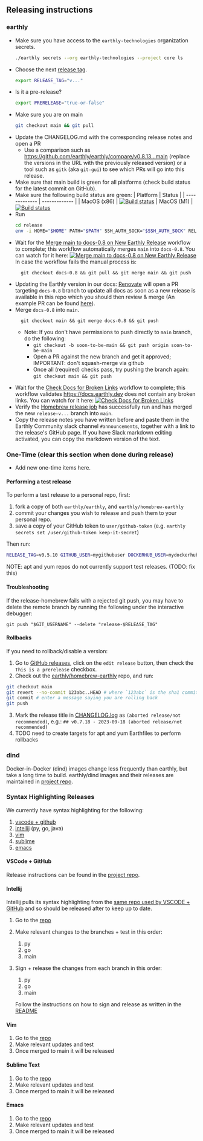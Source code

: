 ## Releasing instructions

### earthly
* Make sure you have access to the `earthly-technologies` organization secrets.
  ```bash
  ./earthly secrets --org earthly-technologies --project core ls
  ```
* Choose the next [release tag](https://github.com/earthly/earthly/releases).
  ```bash
  export RELEASE_TAG="v..."
  ```
* Is it a pre-release?
  ```bash
  export PRERELEASE="true-or-false"
  ```
* Make sure you are on main
  ```bash
  git checkout main && git pull
  ```
* Update the CHANGELOG.md with the corresponding release notes and open a PR
  * Use a comparison such as https://github.com/earthly/earthly/compare/v0.8.13...main (replace the versions in the URL with the previously released version) or a tool such as `gitk` (aka `git-gui`) to see which PRs will go into this release.
* Make sure that main build is green for all platforms (check build status for the latest commit on GitHub).
* Make sure the following build status are green:
  | Platform      | Status        |
  | ------------- | ------------- |
  | MacOS (x86)   | [![Build status](https://badge.buildkite.com/cc0627732806ab3b76cf13b02c498658b851056242ec28f62d.svg)](https://buildkite.com/earthly-technologies/earthly-mac-scheduled)
  | MacOS (M1)    | [![Build status](https://badge.buildkite.com/10a7331b2032fcc9f7f311c5218d12c1a18c317cd7fc9270ba.svg)](https://buildkite.com/earthly-technologies/earthly-m1-scheduled)
* Run
  ```bash
  cd release
  env -i HOME="$HOME" PATH="$PATH" SSH_AUTH_SOCK="$SSH_AUTH_SOCK" RELEASE_TAG="$RELEASE_TAG" USER="$USER" PRERELEASE="$PRERELEASE" ./release.sh
  ```
* Wait for the [Merge main to docs-0.8 on New Earthly Release](../.github/workflows/release-merge-docs.yml) workflow to complete; this workflow automatically merges `main` into `docs-0.8`. You can watch for it here: [![Merge main to docs-0.8 on New Earthly Release](https://github.com/earthly/earthly/actions/workflows/release-merge-docs.yml/badge.svg)](https://github.com/earthly/earthly/actions/workflows/release-merge-docs.yml)
In case the workflow fails the manual process is:
  ```shell
    git checkout docs-0.8 && git pull && git merge main && git push
    ```
* Updating the Earthly version in our docs:
  [Renovate](https://www.mend.io/renovate/) will open a PR targeting `docs-0.8` branch to update all docs as soon as a new release is available in this repo which you should then review & merge (An example PR can be found [here](https://github.com/earthly/earthly/pull/3285/files)).
* Merge `docs-0.8` into `main`.
  ```shell
    git checkout main && git merge docs-0.8 && git push
    ```
  * Note: If you don't have permissions to push directly to `main` branch, do the following:
    * `git checkout -b soon-to-be-main && git push origin soon-to-be-main`
    * Open a PR against the new branch and get it approved; IMPORTANT: don't squash-merge via github
    * Once all (required) checks pass, try pushing the branch again:
    `git checkout main && git push`

<!-- vale HouseStyle.Spelling = YES -->
* Wait for the [Check Docs for Broken Links](../.github/workflows/docs-checks-links.yml) workflow to complete; this workflow validates https://docs.earthly.dev does not contain any broken links. You can watch for it here: [![Check Docs for Broken Links](https://github.com/earthly/earthly/actions/workflows/docs-checks-links.yml/badge.svg?event=push)](https://github.com/earthly/earthly/actions/workflows/docs-checks-links.yml)
* Verify the [Homebrew release job](https://github.com/earthly/homebrew-earthly) has successfully run and has merged the new `release-v...` branch into `main`.
* Copy the release notes you have written before and paste them in the Earthly Community slack channel `#announcements`, together with a link to the release's GitHub page. If you have Slack markdown editing activated, you can copy the markdown version of the text.

### One-Time (clear this section when done during release)

* Add new one-time items here.

#### Performing a test release

To perform a test release to a personal repo, first:

1. fork a copy of both `earthly/earthly`, and `earthly/homebrew-earthly`
2. commit your changes you wish to release and push them to your personal repo.
3. save a copy of your GitHub token to `user/github-token` (e.g. `earthly secrets set /user/github-token keep-it-secret`)

Then run:

  ```bash
  RELEASE_TAG=v0.5.10 GITHUB_USER=mygithubuser DOCKERHUB_USER=mydockerhubuser EARTHLY_REPO=earthly BREW_REPO=homebrew-earthly GITHUB_SECRET_PATH=user/github-token ./release.sh
  ```

NOTE: apt and yum repos do not currently support test releases. (TODO: fix this)

#### Troubleshooting

If the release-homebrew fails with a rejected git push, you may have to delete the remote branch by running the following under the interactive debugger:

    git push "$GIT_USERNAME" --delete "release-$RELEASE_TAG"

#### Rollbacks

If you need to rollback/disable a version:

1. Go to [GitHub releases](https://github.com/earthly/earthly/releases), click on the `edit release` button, then check the `This is a prerelease` checkbox.
2. Check out the [earthly/homebrew-earthly](https://github.com/earthly/homebrew-earthly) repo, and run:
```bash
git checkout main
git revert --no-commit 123abc..HEAD # where `123abc` is the sha1 commit to roll back to
git commit # enter a message saying you are rolling back
git push
```
3. Mark the release title in [CHANGELOG.log](../CHANGELOG.md) as `(aborted release/not recommended)`, e.g.:
`## v0.7.18 - 2023-09-18 (aborted release/not recommended)`
4. TODO need to create targets for apt and yum Earthfiles to perform rollbacks

### dind

Docker-in-Docker (dind) images change less frequently than earthly, but take a long time to build.
earthly/dind images and their releases are maintained in [project repo](https://github.com/earthly/dind).

### Syntax Highlighting Releases

We currently have syntax highlighting for the following:
1. [vscode + github](https://github.com/earthly/earthfile-grammar)
1. [intellij](https://github.com/EarthBuild/earthly-intellij-plugin) (py, go, java)
1. [vim](https://github.com/EarthBuild/earthly.vim)
1. [sublime](https://github.com/earthly/sublimetext-earthly-syntax)
1. [emacs](https://github.com/EarthBuild/earthly-emacs)


#### VSCode + GitHub

Release instructions can be found in the [project repo](https://github.com/earthly/earthfile-grammar#how-to-release).

#### Intellij

Intellij pulls its syntax highlighting from the [same repo used by VSCODE + GitHub](https://github.com/earthly/earthfile-grammar) and so should be released after to keep up to date.

1. Go to the [repo](https://github.com/earthly/earthfile-grammar)
1. Make relevant changes to the branches + test in this order:
    1. py
    1. go
    1. main
1. Sign + release the changes from each branch in this order:
    1. py
    1. go
    1. main

    Follow the instructions on how to sign and release as written in the [README](https://github.com/EarthBuild/earthly-intellij-plugin#signing-requires-earthly-technologies-org-membership)

#### Vim

1. Go to the [repo](https://github.com/EarthBuild/earthly.vim)
1. Make relevant updates and test
1. Once merged to main it will be released

#### Sublime Text

1. Go to the [repo](https://github.com/earthly/sublimetext-earthly-syntax)
1. Make relevant updates and test
1. Once merged to main it will be released

#### Emacs

1. Go to the [repo](https://github.com/EarthBuild/earthly-emacs)
1. Make relevant updates and test
1. Once merged to main it will be released
